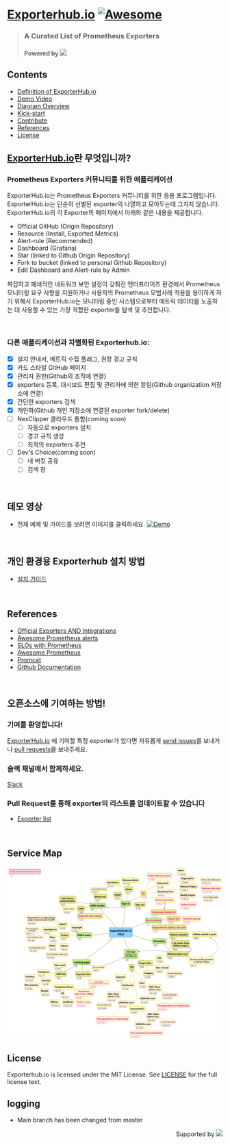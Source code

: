 <!--lint disable awesome-heading--> <!--lint disable awesome-git-repo-age-->
<!--lint disable awesome-license--> 
<!--lint disable double-link-->

# [Exporterhub.io](https://exporterhub.io/) [![Awesome](https://awesome.re/badge.svg)](https://awesome.re) 
<!--lint disable awesome-badge-->
<!--lint disable awesome-heading-->
 > ### A Curated List of Prometheus Exporters
 > #### Powered by <a href="https://nexclipper.io"><img src="https://raw.githubusercontent.com/NexClipper/exporterhub.io/master/assets/NexCloud_en.png" width= 120></a>
 


<!--lint disable awesome-github-->
<!--lint disable awesome-toc-->
## Contents
* [Definition of ExporterHub.io](https://github.com/NexClipper/exporterhub.io#Definition-of-exporterhubio)
* [Demo Video](https://github.com/NexClipper/exporterhub.io#Demo)
* [Diagram Overview](https://github.com/NexClipper/exporterhub.io#diagram-overview)
* [Kick-start](https://github.com/NexClipper/exporterhub.io#kickstart)
* [Contribute](https://github.com/NexClipper/exporterhub.io#contribute)
* [References](https://github.com/NexClipper/exporterhub.io#references)
* [License](https://github.com/NexClipper/exporterhub.io#license)



## [ExporterHub.io](https://exporterhub.io/)란 무엇입니까?


### Prometheus Exporters 커뮤니티를 위한 애플리케이션
ExporterHub.io는 Prometheus Exporters 커뮤니티를 위한 응용 프로그램입니다.
ExporterHub.io는 단순히 선별된 exporter의 나열하고 모아두는데 그치지 않습니다.
ExporterHub.io의 각 Exporter의 페이지에서 아래와 같은 내용을 제공합니다.

* Official GitHub (Origin Repository)
* Resource (Install, Exported Metrics)
* Alert-rule (Recommended)
* Dashboard (Grafana)
* Star (linked to Github Origin Repository)
* Fork to bucket (linked to personal Github Repository)
* Edit Dashboard and Alert-rule by Admin

복잡하고 폐쇄적인 네트워크 보안 설정이 갖춰진 엔터프라이즈 환경에서 Prometheus 모니터링 요구 사항을 지원하거나
사용자의 Prometheus 모범사례 적용을 용이하게 하기 위해서
ExporterHub.io는 모니터링 중인 시스템으로부터 메트릭 데이터를 노출하는 데 사용할 수 있는 가장 적합한 exporter를 탐색 및 추천합니다.

<br>

### 다른 애플리케이션과 차별화된 Exporterhub.io:

<!--lint disable no-undefined-references-->
* [x] 설치 안내서, 메트릭 수집 플래그, 권장 경고 규칙
* [x] 카드 스타일 GitHub 페이지
* [x] 관리자 권한(Github의 조직에 연결)
* [x] exporters 등록, 대시보드 편집 및 관리자에 의한 알림(Github organization 저장소에 연결)
* [x] 간단한 exporters 검색
* [x] 개인화(Github 개인 저장소에 연결된 exporter fork/delete)
* [ ] NexClipper 클라우드 통합(coming soon)
  * [ ] 자동으로 exporters 설치
  * [ ] 경고 규칙 생성 
  * [ ] 최적의 exporters 추천
* [ ] Dev's Choice(coming soon)
  * [ ] 내 버킷 공유
  * [ ] 검색 창

<br>

## 데모 영상
* 전체 예제 및 가이드를 보려면 이미지를 클릭하세요.
  [![Demo](https://raw.githubusercontent.com/NexClipper/exporterhub.io/master/assets/demo_01.png)](https://youtu.be/wa4dknZk7Kk)

<br>

## 개인 환경용 Exporterhub 설치 방법
* [설치 가이드](./install_guide.md)

<br>

## References
* [Official Exporters AND Integrations](https://prometheus.io/docs/instrumenting/exporters/)
* [Awesome Prometheus alerts](https://awesome-prometheus-alerts.grep.to/)
* [SLOs with Prometheus](https://promtools.dev/)
* [Awesome Prometheus](https://github.com/roaldnefs/awesome-prometheus)
* [Promcat](https://promcat.io/)
* [Github Documentation](https://docs.github.com/en)

<br>

## 오픈소스에 기여하는 방법!
### 기여를 환영합니다!
[ExporterHub.io](https://exporterhub.io/) 에 기여할 특정 exporter가 있다면 자유롭게 [send issues](https://github.com/NexClipper/exporterhub.io/issues)를 보내거나
[pull requests](https://github.com/NexClipper/exporterhub.io/pulls)를 보내주세요. 
<br>

### 슬랙 채널에서 함께하세요.
[Slack](https://app.slack.com/client/TC3DP3HPG/C01RTA59G66)
<br>

### Pull Request를 통해 exporter의 리스트를 업데이트할 수 있습니다
* [Exporter list](https://github.com/NexClipper/exporterhub.io/blob/main/api/exporter_list.csv)
<br>

## Service Map
![servicemap](https://raw.githubusercontent.com/NexClipper/exporterhub.io/master/assets/exporterhub_v4.png)



## License
Exporterhub.io is licensed under the MIT License. See [LICENSE](https://github.com/NexClipper/exporterhub.io/blob/master/LICENSE) for the full license text.


## logging
* Main branch has been changed from master



<p align="right"> Supported by <a href="https://wecode.co.kr/"><img src="https://raw.githubusercontent.com/NexClipper/exporterhub.io/master/assets/wecode_logo.jpg" width= 120></a></p>
